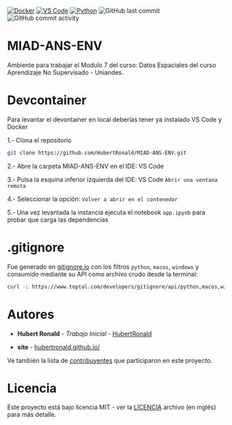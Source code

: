 [![Docker](https://img.shields.io/badge/docker-%230db7ed.svg?style=flat-square&logo=docker&logoColor=white)](https://docs.docker.com/desktop/setup/install/windows-install/)
[![VS Code](https://img.shields.io/badge/Visual%20Studio%20Code-007ACC?logo=visualstudiocode&logoColor=fff&flat-square=plastic)](https://code.visualstudio.com/download)
[![Python](https://img.shields.io/badge/python-3670A0?style=flat-square&logo=python&logoColor=ffdd54)](https://peps.python.org/pep-0596/#schedule-first-bugfix-release)
![GitHub last commit](https://img.shields.io/github/last-commit/HubertRonald/MIAD-ANS-ENV?style=flat-square)
![GitHub commit activity](https://img.shields.io/github/commit-activity/t/HubertRonald/MIAD-ANS-ENV?style=flat-square&color=dodgerblue)

# MIAD-ANS-ENV
Ambiente para trabajar el Modulo 7 del curso: Datos Espaciales del curso Aprendizaje No Supervisado - Uniandes.

# Devcontainer
Para levantar el devontainer en local deberías tener ya instalado VS Code y Docker

1.- Clona el repositorio

```bash
git clone https://github.com/HubertRonald/MIAD-ANS-ENV.git
```

2.- Abre la carpeta MIAD-ANS-ENV en el IDE: VS Code

3.- Pulsa la esquina inferior izquierda del IDE: VS Code `Abrir una ventana remota`

4.- Seleccionar la opción: `Volver a abrir en el contenedor`

5.- Una vez levantada la instancia ejecuta el notebook `app.ipynb` para probar que carga las dependencias

# .gitignore

Fue generado en [gitignore.io](https://www.toptal.com/developers/gitignore/) con los filtros `python`, `macos`, `windows` y consumido mediante su API como archivo crudo desde la terminal:

```bash
curl -L https://www.toptal.com/developers/gitignore/api/python,macos,windows > .gitignore
```

# Autores

* **Hubert Ronald** - *Trabajo Inicial* - [HubertRonald](https://github.com/HubertRonald)

* **site** - [hubertronald.github.io/](https://hubertronald.github.io/)

Ve también la lista de [contribuyentes](https://github.com/HubertRonald/MIAD-ANS-ENV/contributors) que participaron en este proyecto.



# Licencia

Este proyecto está bajo licencia MIT - ver la [LICENCIA](LICENSE) archivo (en inglés) para más detalle.